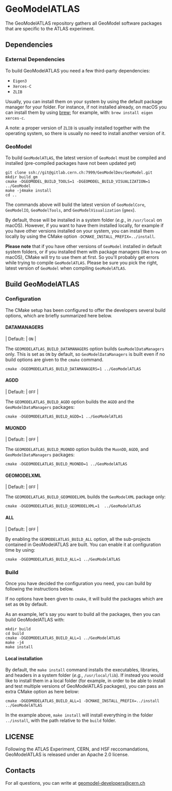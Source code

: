 # GeoModelATLAS

The GeoModelATLAS repository gathers all GeoModel software packages that are specific to the ATLAS experiment.

## Dependencies

### External Dependencies

To build GeoModelATLAS you need a few third-party dependencies: 

* `Eigen3` 
* `Xerces-C`
* `ZLIB`

Usually, you can install them on your system by using the default package manager for your folder. For instance, if not installed already, on macOS you can install them  by using [brew](https://brew.sh); for example, with: `brew install eigen xerces-c`. 

A note: a proper version of `ZLIB` is usually installed together with the operating system, so there is usually no need to install another version of it.


### GeoModel 

To build `GeoModelATLAS`, the latest version of `GeoModel` must be compiled and installed (pre-compiled packages have not been updated yet)

```
git clone ssh://git@gitlab.cern.ch:7999/GeoModelDev/GeoModel.git
mkdir build_gm 
cmake -DGEOMODEL_BUILD_TOOLS=1 -DGEOMODEL_BUILD_VISUALIZATION=1 ../GeoModel 
make -j4make install
cd ..
```

The commands above will build the latest version of `GeoModelCore`, `GeoModelIO`, `GeoModelTools`, and `GeoModelVisualization` (`gmex`). 

By default, those will be installed in a system folder (*e.g.*, in `/usr/local` on macOS). However, if you want to have them installed locally, for example if you have other versions installed on your system, you can install them locally by using the CMake option `-DCMAKE_INSTALL_PREFIX=../install`.

**Please note** that if you have other versions of `GeoModel` installed in default system folders, or if you installed them with package managers (like `brew` on macOS), CMake will try to use them at first. So you'll probably get errors while trying to compile `GeoModelATLAS`. Please be sure you pick the right, latest version of `GeoModel` when compiling `GeoModelATLAS`.


## Build GeoModelATLAS

### Configuration 

The CMake setup has been configured to offer the developers several build options, which are briefly summarized here below.


#### DATAMANAGERS 

| Default: | `ON` |


The `GEOMODELATLAS_BUILD_DATAMANAGERS` option builds `GeoModelDataManagers` only. This is set as `ON` by default, so `GeoModelDataManagers` is built even if no build options are given to the `cmake` command. 


```
cmake -DGEOMODELATLAS_BUILD_DATAMANAGERS=1 ../GeoModelATLAS
```

#### AGDD 

| Default: | `OFF` |

The `GEOMODELATLAS_BUILD_AGDD` option builds the `AGDD` and the `GeoModelDataManagers` packages:

```
cmake -DGEOMODELATLAS_BUILD_AGDD=1 ../GeoModelATLAS
```

#### MUONDD 

| Default: | `OFF` |

The `GEOMODELATLAS_BUILD_MUONDD` option builds the `MuonDD`, `AGDD`, and `GeoModelDataManagers` packages:

```
cmake -DGEOMODELATLAS_BUILD_MUONDD=1 ../GeoModelATLAS
```

#### GEOMODELXML 

| Default: | `OFF` |


The `GEOMODELATLAS_BUILD_GEOMODELXML` builds the `GeoModelXML` package only:

```
cmake -DGEOMODELATLAS_BUILD_GEOMODELXML=1  ../GeoModelATLAS
```

#### ALL 

| Default: | `OFF` | 

By enabling the `GEOMODELATLAS_BUILD_ALL` option, all the sub-projects contained in GeoModelATLAS are built. You can enable it at configuration time by using:

```
cmake -DGEOMODELATLAS_BUILD_ALL=1 ../GeoModelATLAS
```


### Build 

Once you have decided the configuration you need, you can build by following the instructions below. 

If no options have been given to `cmake`, it will build the packages which are set as `ON` by default.

As an example, let's say you want to build all the packages, then you can build GeoModelATLAS with:

```
mkdir build
cd build 
cmake -DGEOMODELATLAS_BUILD_ALL=1 ../GeoModelATLAS
make -j4
make install
```

#### Local installation

By default, the `make install` command installs the executables, libraries, and headers in a system folder (*e.g.*, `/usr/local/lib`). If instead you would like to install them in a local folder (for example, in order to be able to install and test multiple versions of GeoModelATLAS packages), you can pass an extra CMake option as here below:

```
cmake -DGEOMODELATLAS_BUILD_ALL=1 -DCMAKE_INSTALL_PREFIX=../install ../GeoModelATLAS
```

In the example above, `make install` will install everything in the folder `../install`, with the path relative to the `build` folder.


## LICENSE

Following the ATLAS Experiment, CERN, and HSF reccomandations, GeoModelATLAS is released under an Apache 2.0 license.


## Contacts

For all questions, you can write at [geomodel-developers@cern.ch](mailto:geomodel-developers@cern.ch)



